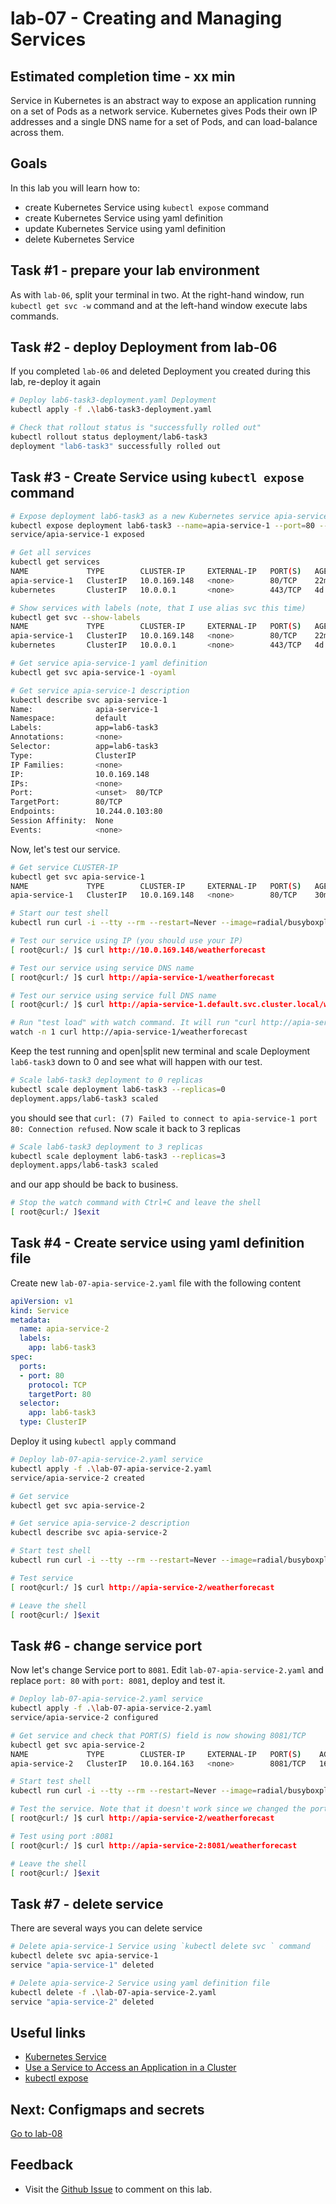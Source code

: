 # lab-07 - Creating and Managing Services

## Estimated completion time - xx min

Service in Kubernetes is an abstract way to expose an application running on a set of Pods as a network service.
Kubernetes gives Pods their own IP addresses and a single DNS name for a set of Pods, and can load-balance across them.

## Goals

In this lab you will learn how to:

* create Kubernetes Service using `kubectl expose` command
* create Kubernetes Service using yaml definition
* update Kubernetes Service using yaml definition
* delete Kubernetes Service

## Task #1 - prepare your lab environment

As with `lab-06`, split your terminal in two. At the right-hand window, run `kubectl get svc -w` command and at the left-hand window execute labs commands.

## Task #2 - deploy Deployment from lab-06

If you completed `lab-06` and deleted Deployment you created during this lab, re-deploy it again

```bash
# Deploy lab6-task3-deployment.yaml Deployment
kubectl apply -f .\lab6-task3-deployment.yaml

# Check that rollout status is "successfully rolled out"
kubectl rollout status deployment/lab6-task3
deployment "lab6-task3" successfully rolled out
```

## Task #3 - Create Service using `kubectl expose` command

```bash
# Expose deployment lab6-task3 as a new Kubernetes service apia-service-1
kubectl expose deployment lab6-task3 --name=apia-service-1 --port=80 --target-port=80
service/apia-service-1 exposed

# Get all services 
kubectl get services 
NAME             TYPE        CLUSTER-IP     EXTERNAL-IP   PORT(S)   AGE
apia-service-1   ClusterIP   10.0.169.148   <none>        80/TCP    22m
kubernetes       ClusterIP   10.0.0.1       <none>        443/TCP   4d

# Show services with labels (note, that I use alias svc this time)
kubectl get svc --show-labels
NAME             TYPE        CLUSTER-IP     EXTERNAL-IP   PORT(S)   AGE    LABELS
apia-service-1   ClusterIP   10.0.169.148   <none>        80/TCP    22m    app=lab6-task3
kubernetes       ClusterIP   10.0.0.1       <none>        443/TCP   4d     component=apiserver,provider=kubernetes

# Get service apia-service-1 yaml definition
kubectl get svc apia-service-1 -oyaml

# Get service apia-service-1 description 
kubectl describe svc apia-service-1
Name:              apia-service-1
Namespace:         default
Labels:            app=lab6-task3
Annotations:       <none>
Selector:          app=lab6-task3
Type:              ClusterIP
IP Families:       <none>
IP:                10.0.169.148
IPs:               <none>
Port:              <unset>  80/TCP
TargetPort:        80/TCP
Endpoints:         10.244.0.103:80
Session Affinity:  None
Events:            <none>
```

Now, let's test our service.

```bash
# Get service CLUSTER-IP
kubectl get svc apia-service-1 
NAME             TYPE        CLUSTER-IP     EXTERNAL-IP   PORT(S)   AGE
apia-service-1   ClusterIP   10.0.169.148   <none>        80/TCP    30m

# Start our test shell
kubectl run curl -i --tty --rm --restart=Never --image=radial/busyboxplus:curl -- sh

# Test our service using IP (you should use your IP)
[ root@curl:/ ]$ curl http://10.0.169.148/weatherforecast

# Test our service using service DNS name
[ root@curl:/ ]$ curl http://apia-service-1/weatherforecast

# Test our service using service full DNS name
[ root@curl:/ ]$ curl http://apia-service-1.default.svc.cluster.local/weatherforecast

# Run "test load" with watch command. It will run "curl http://apia-service-1/weatherforecast" command every second until we stop it
watch -n 1 curl http://apia-service-1/weatherforecast
```

Keep the test running and open|split new terminal and scale Deployment `lab6-task3` down to 0 and see what will happen with our test.

```bash
# Scale lab6-task3 deployment to 0 replicas
kubectl scale deployment lab6-task3 --replicas=0
deployment.apps/lab6-task3 scaled
```
you should see that `curl: (7) Failed to connect to apia-service-1 port 80: Connection refused`. Now scale it back to 3 replicas

```bash
# Scale lab6-task3 deployment to 3 replicas
kubectl scale deployment lab6-task3 --replicas=3
deployment.apps/lab6-task3 scaled
```
and our app should be back to business.

```bash
# Stop the watch command with Ctrl+C and leave the shell
[ root@curl:/ ]$exit
```

## Task #4 - Create service using yaml definition file

Create new `lab-07-apia-service-2.yaml` file with the following content

```yaml
apiVersion: v1
kind: Service
metadata:
  name: apia-service-2
  labels:
    app: lab6-task3
spec:
  ports:
  - port: 80
    protocol: TCP
    targetPort: 80
  selector:
    app: lab6-task3
  type: ClusterIP
```

Deploy it using `kubectl apply` command

```bash
# Deploy lab-07-apia-service-2.yaml service
kubectl apply -f .\lab-07-apia-service-2.yaml
service/apia-service-2 created

# Get service 
kubectl get svc apia-service-2 

# Get service apia-service-2 description 
kubectl describe svc apia-service-2

# Start test shell
kubectl run curl -i --tty --rm --restart=Never --image=radial/busyboxplus:curl -- sh

# Test service
[ root@curl:/ ]$ curl http://apia-service-2/weatherforecast

# Leave the shell
[ root@curl:/ ]$exit
```

## Task #6 - change service port

Now let's change Service port to `8081`. Edit `lab-07-apia-service-2.yaml` and replace `port: 80` with `port: 8081`, deploy and test it.

```bash
# Deploy lab-07-apia-service-2.yaml service
kubectl apply -f .\lab-07-apia-service-2.yaml
service/apia-service-2 configured

# Get service and check that PORT(S) field is now showing 8081/TCP 
kubectl get svc apia-service-2 
NAME             TYPE        CLUSTER-IP     EXTERNAL-IP   PORT(S)    AGE
apia-service-2   ClusterIP   10.0.164.163   <none>        8081/TCP   16m

# Start test shell
kubectl run curl -i --tty --rm --restart=Never --image=radial/busyboxplus:curl -- sh

# Test the service. Note that it doesn't work since we changed the port
[ root@curl:/ ]$ curl http://apia-service-2/weatherforecast

# Test using port :8081
[ root@curl:/ ]$ curl http://apia-service-2:8081/weatherforecast

# Leave the shell
[ root@curl:/ ]$exit
```

## Task #7 - delete service

There are several ways you can delete service

```bash
# Delete apia-service-1 Service using `kubectl delete svc ` command
kubectl delete svc apia-service-1
service "apia-service-1" deleted

# Delete apia-service-2 Service using yaml definition file
kubectl delete -f .\lab-07-apia-service-2.yaml
service "apia-service-2" deleted
```

## Useful links

* [Kubernetes Service](https://kubernetes.io/docs/concepts/services-networking/service/)
* [Use a Service to Access an Application in a Cluster](https://kubernetes.io/docs/tasks/access-application-cluster/service-access-application-cluster/)
* [kubectl expose](https://kubernetes.io/docs/reference/generated/kubectl/kubectl-commands#expose)

## Next: Configmaps and secrets

[Go to lab-08](../lab-08/readme.md)

## Feedback

* Visit the [Github Issue](https://github.com/evgenyb/aks-workshops/issues/8) to comment on this lab. 